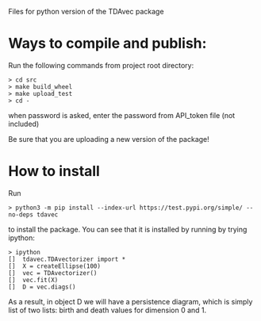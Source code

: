 Files for python version of the TDAvec package

# Ways to compile and publish:

Run the following commands from project root directory:

    > cd src
    > make build_wheel
    > make upload_test
    > cd -

when password is asked, enter the password from API_token file (not included)

Be sure that you are uploading a new version of the package!

# How to install

Run

    > python3 -m pip install --index-url https://test.pypi.org/simple/ --no-deps tdavec

to install the package. You can see that it is installed by running by trying ipython:

    > ipython
    []  tdavec.TDAvectorizer import *
    []  X = createEllipse(100)
    []  vec = TDAvectorizer()
    []  vec.fit(X)
    []  D = vec.diags()

As a result, in object D we will have a persistence diagram, which is simply list of two lists: birth and death values for dimension 0 and 1.

